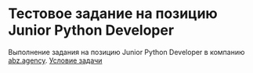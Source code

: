 # Тестовое задание на позицию Junior Python Developer
Выполнение задания на позицию Junior Python Developer в компанию [abz.agency](https://abz.agency/).
[Условие задачи](https://drive.google.com/file/d/1qUzx0m_Koj83k_G8BScCNK7opazbuDzk/view)
